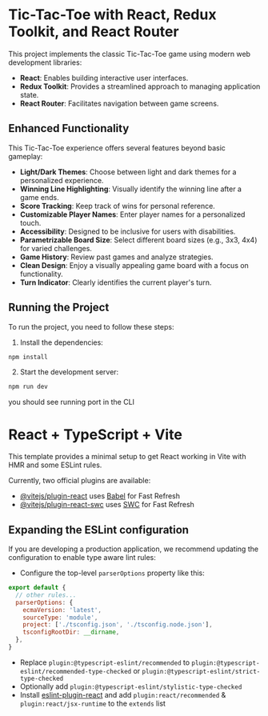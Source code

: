 # Tic-Tac-Toe with React, Redux Toolkit, and React Router

This project implements the classic Tic-Tac-Toe game using modern web development libraries:

- **React**: Enables building interactive user interfaces.
- **Redux Toolkit**: Provides a streamlined approach to managing application state.
- **React Router**: Facilitates navigation between game screens.

## Enhanced Functionality

This Tic-Tac-Toe experience offers several features beyond basic gameplay:

- **Light/Dark Themes**: Choose between light and dark themes for a personalized experience.
- **Winning Line Highlighting**: Visually identify the winning line after a game ends.
- **Score Tracking**: Keep track of wins for personal reference.
- **Customizable Player Names**: Enter player names for a personalized touch.
- **Accessibility**: Designed to be inclusive for users with disabilities.
- **Parametrizable Board Size**: Select different board sizes (e.g., 3x3, 4x4) for varied challenges.
- **Game History**: Review past games and analyze strategies.
- **Clean Design**: Enjoy a visually appealing game board with a focus on functionality.
- **Turn Indicator**: Clearly identifies the current player's turn.

## Running the Project

To run the project, you need to follow these steps:

1. Install the dependencies:

```bash
npm install
```

2. Start the development server:

```bash
npm run dev
```

you should see running port in the CLI

# React + TypeScript + Vite

This template provides a minimal setup to get React working in Vite with HMR and some ESLint rules.

Currently, two official plugins are available:

- [@vitejs/plugin-react](https://github.com/vitejs/vite-plugin-react/blob/main/packages/plugin-react/README.md) uses [Babel](https://babeljs.io/) for Fast Refresh
- [@vitejs/plugin-react-swc](https://github.com/vitejs/vite-plugin-react-swc) uses [SWC](https://swc.rs/) for Fast Refresh

## Expanding the ESLint configuration

If you are developing a production application, we recommend updating the configuration to enable type aware lint rules:

- Configure the top-level `parserOptions` property like this:

```js
export default {
  // other rules...
  parserOptions: {
    ecmaVersion: 'latest',
    sourceType: 'module',
    project: ['./tsconfig.json', './tsconfig.node.json'],
    tsconfigRootDir: __dirname,
  },
}
```

- Replace `plugin:@typescript-eslint/recommended` to `plugin:@typescript-eslint/recommended-type-checked` or `plugin:@typescript-eslint/strict-type-checked`
- Optionally add `plugin:@typescript-eslint/stylistic-type-checked`
- Install [eslint-plugin-react](https://github.com/jsx-eslint/eslint-plugin-react) and add `plugin:react/recommended` & `plugin:react/jsx-runtime` to the `extends` list
